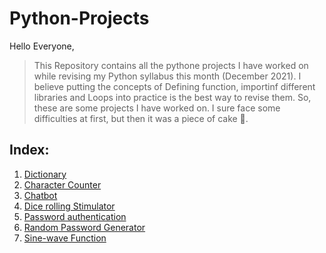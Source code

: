 # Python-Projects

Hello Everyone,
>This Repository contains all the pythone projects I have worked on while revising my Python syllabus this month (December 2021).
>I believe putting the concepts of Defining function, importinf different libraries and Loops into practice is the best way to revise them.
>So, these are some projects I have worked on. I sure face some difficulties at first, but then it was a piece of cake 🧁.

## Index:

1. [Dictionary](https://github.com/isabhiii/Python-Projects/tree/main/Python%20Projects/Dictionary) 
2. [Character Counter](https://github.com/isabhiii/Python-Projects/blob/main/Python%20Projects/Character%20counter.ipynb)
3. [Chatbot](https://github.com/isabhiii/Python-Projects/tree/main/Python%20Projects)
4. [Dice rolling Stimulator](https://github.com/isabhiii/Python-Projects/blob/main/Python%20Projects/Dice%20rolling%20Stimulator.ipynb)
5. [Password authentication](https://github.com/isabhiii/Python-Projects/blob/main/Python%20Projects/Pasword%20authentication.ipynb) 
6. [Random Password Generator](https://github.com/isabhiii/Python-Projects/blob/main/Python%20Projects/Random%20password%20generator.ipynb)
7. [Sine-wave Function](https://github.com/isabhiii/Python-Projects/blob/main/Python%20Projects/sine%20function.ipynb)
